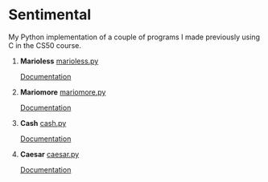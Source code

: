 # Sentimental
My Python implementation of a couple of programs I made previously using C in the CS50 course.

1. **Marioless** [marioless.py](https://github.com/emilyd17/sentimental/blob/master/sentimental/marioless.py)


   [Documentation](https://docs.cs50.net/2019/x/psets/6/sentimental/mario/less/mario.html)
   
   
2. **Mariomore** [mariomore.py](https://github.com/emilyd17/sentimental/blob/master/sentimental/mariomore.py)


   [Documentation](https://docs.cs50.net/2019/x/psets/6/sentimental/mario/more/mario.html)
   
   
3. **Cash** [cash.py](https://github.com/emilyd17/sentimental/blob/master/sentimental/cash.py)


   [Documentation](https://docs.cs50.net/2019/x/psets/6/sentimental/cash/cash.html)
   
   
4. **Caesar** [caesar.py](https://github.com/emilyd17/sentimental/blob/master/sentimental/caesar.py)


   [Documentation](https://docs.cs50.net/2019/x/psets/6/sentimental/caesar/caesar.html)
